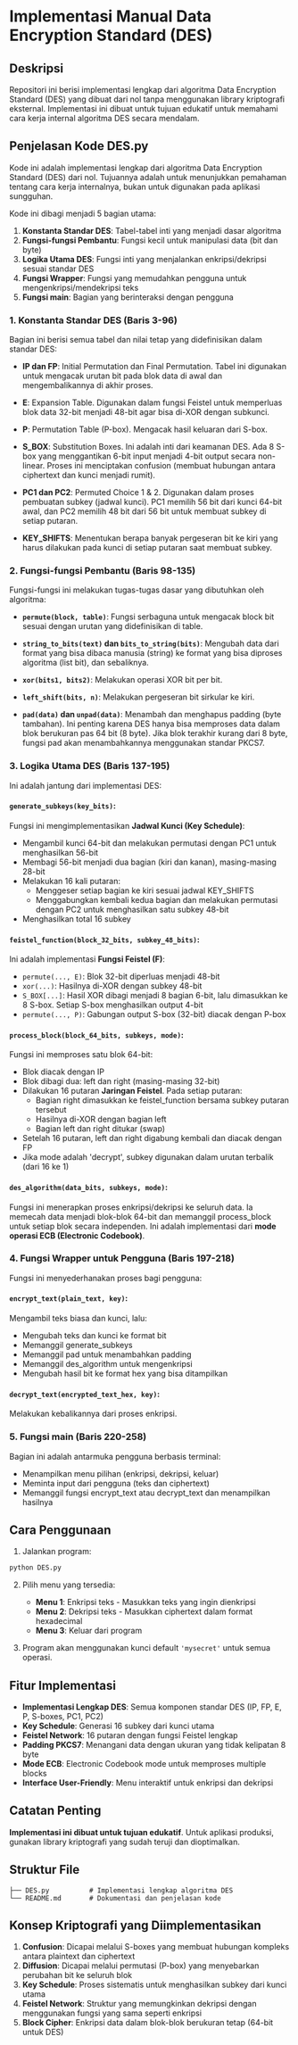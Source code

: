 # Implementasi Manual Data Encryption Standard (DES)

## Deskripsi
Repositori ini berisi implementasi lengkap dari algoritma Data Encryption Standard (DES) yang dibuat dari nol tanpa menggunakan library kriptografi eksternal. Implementasi ini dibuat untuk tujuan edukatif untuk memahami cara kerja internal algoritma DES secara mendalam.

## Penjelasan Kode DES.py

Kode ini adalah implementasi lengkap dari algoritma Data Encryption Standard (DES) dari nol. Tujuannya adalah untuk menunjukkan pemahaman tentang cara kerja internalnya, bukan untuk digunakan pada aplikasi sungguhan.

Kode ini dibagi menjadi 5 bagian utama:

1. **Konstanta Standar DES**: Tabel-tabel inti yang menjadi dasar algoritma
2. **Fungsi-fungsi Pembantu**: Fungsi kecil untuk manipulasi data (bit dan byte)
3. **Logika Utama DES**: Fungsi inti yang menjalankan enkripsi/dekripsi sesuai standar DES
4. **Fungsi Wrapper**: Fungsi yang memudahkan pengguna untuk mengenkripsi/mendekripsi teks
5. **Fungsi main**: Bagian yang berinteraksi dengan pengguna

### 1. Konstanta Standar DES (Baris 3-96)

Bagian ini berisi semua tabel dan nilai tetap yang didefinisikan dalam standar DES:

- **IP dan FP**: Initial Permutation dan Final Permutation. Tabel ini digunakan untuk mengacak urutan bit pada blok data di awal dan mengembalikannya di akhir proses.

- **E**: Expansion Table. Digunakan dalam fungsi Feistel untuk memperluas blok data 32-bit menjadi 48-bit agar bisa di-XOR dengan subkunci.

- **P**: Permutation Table (P-box). Mengacak hasil keluaran dari S-box.

- **S_BOX**: Substitution Boxes. Ini adalah inti dari keamanan DES. Ada 8 S-box yang menggantikan 6-bit input menjadi 4-bit output secara non-linear. Proses ini menciptakan confusion (membuat hubungan antara ciphertext dan kunci menjadi rumit).

- **PC1 dan PC2**: Permuted Choice 1 & 2. Digunakan dalam proses pembuatan subkey (jadwal kunci). PC1 memilih 56 bit dari kunci 64-bit awal, dan PC2 memilih 48 bit dari 56 bit untuk membuat subkey di setiap putaran.

- **KEY_SHIFTS**: Menentukan berapa banyak pergeseran bit ke kiri yang harus dilakukan pada kunci di setiap putaran saat membuat subkey.

### 2. Fungsi-fungsi Pembantu (Baris 98-135)

Fungsi-fungsi ini melakukan tugas-tugas dasar yang dibutuhkan oleh algoritma:

- **`permute(block, table)`**: Fungsi serbaguna untuk mengacak block bit sesuai dengan urutan yang didefinisikan di table.

- **`string_to_bits(text)` dan `bits_to_string(bits)`**: Mengubah data dari format yang bisa dibaca manusia (string) ke format yang bisa diproses algoritma (list bit), dan sebaliknya.

- **`xor(bits1, bits2)`**: Melakukan operasi XOR bit per bit.

- **`left_shift(bits, n)`**: Melakukan pergeseran bit sirkular ke kiri.

- **`pad(data)` dan `unpad(data)`**: Menambah dan menghapus padding (byte tambahan). Ini penting karena DES hanya bisa memproses data dalam blok berukuran pas 64 bit (8 byte). Jika blok terakhir kurang dari 8 byte, fungsi pad akan menambahkannya menggunakan standar PKCS7.

### 3. Logika Utama DES (Baris 137-195)

Ini adalah jantung dari implementasi DES:

#### `generate_subkeys(key_bits)`: 
Fungsi ini mengimplementasikan **Jadwal Kunci (Key Schedule)**:
- Mengambil kunci 64-bit dan melakukan permutasi dengan PC1 untuk menghasilkan 56-bit
- Membagi 56-bit menjadi dua bagian (kiri dan kanan), masing-masing 28-bit  
- Melakukan 16 kali putaran:
  - Menggeser setiap bagian ke kiri sesuai jadwal KEY_SHIFTS
  - Menggabungkan kembali kedua bagian dan melakukan permutasi dengan PC2 untuk menghasilkan satu subkey 48-bit
- Menghasilkan total 16 subkey

#### `feistel_function(block_32_bits, subkey_48_bits)`: 
Ini adalah implementasi **Fungsi Feistel (F)**:
- `permute(..., E)`: Blok 32-bit diperluas menjadi 48-bit
- `xor(...)`: Hasilnya di-XOR dengan subkey 48-bit
- `S_BOX[...]`: Hasil XOR dibagi menjadi 8 bagian 6-bit, lalu dimasukkan ke 8 S-box. Setiap S-box menghasilkan output 4-bit
- `permute(..., P)`: Gabungan output S-box (32-bit) diacak dengan P-box

#### `process_block(block_64_bits, subkeys, mode)`: 
Fungsi ini memproses satu blok 64-bit:
- Blok diacak dengan IP
- Blok dibagi dua: left dan right (masing-masing 32-bit)
- Dilakukan 16 putaran **Jaringan Feistel**. Pada setiap putaran:
  - Bagian right dimasukkan ke feistel_function bersama subkey putaran tersebut
  - Hasilnya di-XOR dengan bagian left
  - Bagian left dan right ditukar (swap)
- Setelah 16 putaran, left dan right digabung kembali dan diacak dengan FP
- Jika mode adalah 'decrypt', subkey digunakan dalam urutan terbalik (dari 16 ke 1)

#### `des_algorithm(data_bits, subkeys, mode)`: 
Fungsi ini menerapkan proses enkripsi/dekripsi ke seluruh data. Ia memecah data menjadi blok-blok 64-bit dan memanggil process_block untuk setiap blok secara independen. Ini adalah implementasi dari **mode operasi ECB (Electronic Codebook)**.

### 4. Fungsi Wrapper untuk Pengguna (Baris 197-218)

Fungsi ini menyederhanakan proses bagi pengguna:

#### `encrypt_text(plain_text, key)`: 
Mengambil teks biasa dan kunci, lalu:
- Mengubah teks dan kunci ke format bit
- Memanggil generate_subkeys
- Memanggil pad untuk menambahkan padding
- Memanggil des_algorithm untuk mengenkripsi
- Mengubah hasil bit ke format hex yang bisa ditampilkan

#### `decrypt_text(encrypted_text_hex, key)`: 
Melakukan kebalikannya dari proses enkripsi.

### 5. Fungsi main (Baris 220-258)

Bagian ini adalah antarmuka pengguna berbasis terminal:
- Menampilkan menu pilihan (enkripsi, dekripsi, keluar)
- Meminta input dari pengguna (teks dan ciphertext)
- Memanggil fungsi encrypt_text atau decrypt_text dan menampilkan hasilnya

## Cara Penggunaan

1. Jalankan program:
```bash
python DES.py
```

2. Pilih menu yang tersedia:
   - **Menu 1**: Enkripsi teks - Masukkan teks yang ingin dienkripsi
   - **Menu 2**: Dekripsi teks - Masukkan ciphertext dalam format hexadecimal
   - **Menu 3**: Keluar dari program

3. Program akan menggunakan kunci default `'mysecret'` untuk semua operasi.

## Fitur Implementasi

-  **Implementasi Lengkap DES**: Semua komponen standar DES (IP, FP, E, P, S-boxes, PC1, PC2)
-  **Key Schedule**: Generasi 16 subkey dari kunci utama
-  **Feistel Network**: 16 putaran dengan fungsi Feistel lengkap
-  **Padding PKCS7**: Menangani data dengan ukuran yang tidak kelipatan 8 byte
-  **Mode ECB**: Electronic Codebook mode untuk memproses multiple blocks
-  **Interface User-Friendly**: Menu interaktif untuk enkripsi dan dekripsi

## Catatan Penting

 **Implementasi ini dibuat untuk tujuan edukatif**. Untuk aplikasi produksi, gunakan library kriptografi yang sudah teruji dan dioptimalkan.

## Struktur File

```
├── DES.py          # Implementasi lengkap algoritma DES
└── README.md       # Dokumentasi dan penjelasan kode
```

## Konsep Kriptografi yang Diimplementasikan

1. **Confusion**: Dicapai melalui S-boxes yang membuat hubungan kompleks antara plaintext dan ciphertext
2. **Diffusion**: Dicapai melalui permutasi (P-box) yang menyebarkan perubahan bit ke seluruh blok
3. **Key Schedule**: Proses sistematis untuk menghasilkan subkey dari kunci utama
4. **Feistel Network**: Struktur yang memungkinkan dekripsi dengan menggunakan fungsi yang sama seperti enkripsi
5. **Block Cipher**: Enkripsi data dalam blok-blok berukuran tetap (64-bit untuk DES)
